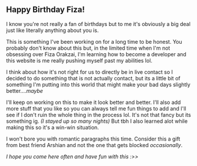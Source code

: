 ## Happy Birthday Fiza!
I know you're not really a fan of birthdays but to me it's obviously a big deal just like literally anything about you is.

This is something I've been working on for a long time to be honest. You probably don't know about this but, in the limited time when I'm not obsessing over Fiza Orakzai, I'm learning how to become a developer and this website is me really pushing myself past my abilities lol.

I think about how it's not right for us to directly be in live contact so I decided to do something that is not actually contact, but its a little bit of something I'm putting into this world that might make your bad days slightly better....*maybe*

I'll keep on working on this to make it look better and better. I'll also add more stuff that you like so you can always tell me fun things to add and I'll see if I don't ruin the whole thing in the process lol. It's not that fancy but its something ig. *(I stayed up so many nights)* But tbh I also learned alot while making this so it's a win-win situation.

I won't bore you with romantic paragraphs this time. Consider this a gift from best friend Arshian and not the one that gets blocked *occasionally*. 



*I hope you come here often and have fun with this :>>*
<!--stackedit_data:
eyJoaXN0b3J5IjpbLTIwOTk0NTEzNDNdfQ==
-->